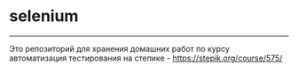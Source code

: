 # selenium
--------------------------------
Это репозиторий для хранения домашних работ по курсу автоматизация тестирования на степике - https://stepik.org/course/575/